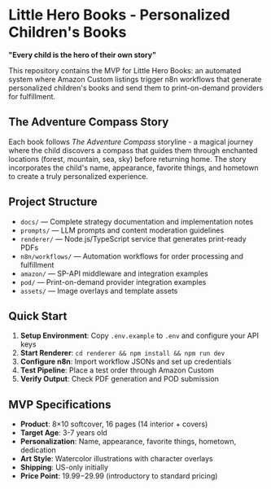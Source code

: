 
# Little Hero Books - Personalized Children's Books

**"Every child is the hero of their own story"**

This repository contains the MVP for Little Hero Books: an automated system where Amazon Custom listings trigger n8n workflows that generate personalized children's books and send them to print-on-demand providers for fulfillment.

## The Adventure Compass Story

Each book follows *The Adventure Compass* storyline - a magical journey where the child discovers a compass that guides them through enchanted locations (forest, mountain, sea, sky) before returning home. The story incorporates the child's name, appearance, favorite things, and hometown to create a truly personalized experience.

## Project Structure

- `docs/` — Complete strategy documentation and implementation notes
- `prompts/` — LLM prompts and content moderation guidelines  
- `renderer/` — Node.js/TypeScript service that generates print-ready PDFs
- `n8n/workflows/` — Automation workflows for order processing and fulfillment
- `amazon/` — SP-API middleware and integration examples
- `pod/` — Print-on-demand provider integration examples
- `assets/` — Image overlays and template assets

## Quick Start

1. **Setup Environment**: Copy `.env.example` to `.env` and configure your API keys
2. **Start Renderer**: `cd renderer && npm install && npm run dev`
3. **Configure n8n**: Import workflow JSONs and set up credentials
4. **Test Pipeline**: Place a test order through Amazon Custom
5. **Verify Output**: Check PDF generation and POD submission

## MVP Specifications

- **Product**: 8×10 softcover, 16 pages (14 interior + covers)
- **Target Age**: 3-7 years old
- **Personalization**: Name, appearance, favorite things, hometown, dedication
- **Art Style**: Watercolor illustrations with character overlays
- **Shipping**: US-only initially
- **Price Point**: $19.99-$29.99 (introductory to standard pricing)
